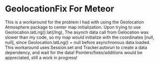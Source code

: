 # GeolocationFix For Meteor

This is a workaround for the problem I had with using the Geolocation Atmosphere package to center map initialization. Upon trying to use Geolocation.latLng().lat(/lng), The asynch data call from Gelocation was slower than my code, so my map would initialize with the coordinates [null, null], since Geolocation.latLng() = null before asynchronous data loaded. 
This workaround uses Session.set and Tracker.autorun to create a data dependency, and wait for the data! 
Pointers/fixes/additions would be appreciated, still a work in progress! 
